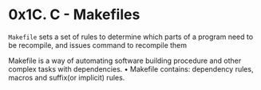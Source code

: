 # 0x1C. C - Makefiles

`Makefile` sets a set of rules to determine which parts of a program need to be recompile, and issues command to recompile them

Makefile is a way of automating software building procedure and other complex tasks with dependencies. • Makefile contains: dependency rules, macros and suffix(or implicit) rules.

